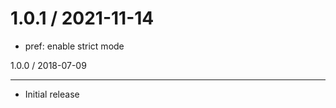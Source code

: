 1.0.1 / 2021-11-14
==================

* pref: enable strict mode

1.0.0 / 2018-07-09

------------------

* Initial release
